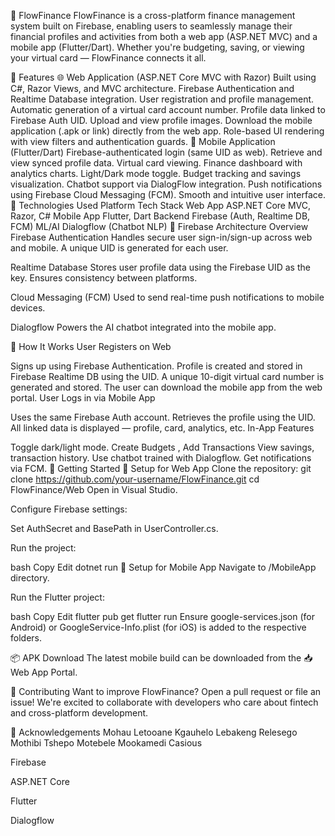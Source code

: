 💸 FlowFinance FlowFinance is a cross-platform finance management system built on Firebase, enabling users to seamlessly manage their financial profiles and activities from both a web app (ASP.NET MVC) and a mobile app (Flutter/Dart). Whether you're budgeting, saving, or viewing your virtual card — FlowFinance connects it all.

🧩 Features 🌐 Web Application (ASP.NET Core MVC with Razor) Built using C#, Razor Views, and MVC architecture. Firebase Authentication and Realtime Database integration. User registration and profile management. Automatic generation of a virtual card account number. Profile data linked to Firebase Auth UID. Upload and view profile images. Download the mobile application (.apk or link) directly from the web app. Role-based UI rendering with view filters and authentication guards. 📱 Mobile Application (Flutter/Dart) Firebase-authenticated login (same UID as web). Retrieve and view synced profile data. Virtual card viewing. Finance dashboard with analytics charts. Light/Dark mode toggle. Budget tracking and savings visualization. Chatbot support via DialogFlow integration. Push notifications using Firebase Cloud Messaging (FCM). Smooth and intuitive user interface. 🔧 Technologies Used Platform Tech Stack Web App ASP.NET Core MVC, Razor, C# Mobile App Flutter, Dart Backend Firebase (Auth, Realtime DB, FCM) ML/AI Dialogflow (Chatbot NLP) 🔐 Firebase Architecture Overview Firebase Authentication Handles secure user sign-in/sign-up across web and mobile. A unique UID is generated for each user.

Realtime Database Stores user profile data using the Firebase UID as the key. Ensures consistency between platforms.

Cloud Messaging (FCM) Used to send real-time push notifications to mobile devices.

Dialogflow Powers the AI chatbot integrated into the mobile app.

📝 How It Works User Registers on Web

Signs up using Firebase Authentication. Profile is created and stored in Firebase Realtime DB using the UID. A unique 10-digit virtual card number is generated and stored. The user can download the mobile app from the web portal. User Logs in via Mobile App

Uses the same Firebase Auth account. Retrieves the profile using the UID. All linked data is displayed — profile, card, analytics, etc. In-App Features

Toggle dark/light mode. Create Budgets , Add Transactions View savings, transaction history. Use chatbot trained with Dialogflow. Get notifications via FCM. 🚀 Getting Started 🔧 Setup for Web App Clone the repository: git clone https://github.com/your-username/FlowFinance.git cd FlowFinance/Web Open in Visual Studio.

Configure Firebase settings:

Set AuthSecret and BasePath in UserController.cs.

Run the project:

bash Copy Edit dotnet run 📲 Setup for Mobile App Navigate to /MobileApp directory.

Run the Flutter project:

bash Copy Edit flutter pub get flutter run Ensure google-services.json (for Android) or GoogleService-Info.plist (for iOS) is added to the respective folders.

📦 APK Download The latest mobile build can be downloaded from the 📥 Web App Portal.

🤝 Contributing Want to improve FlowFinance? Open a pull request or file an issue! We're excited to collaborate with developers who care about fintech and cross-platform development.

🙌 Acknowledgements Mohau Letooane Kgauhelo Lebakeng Relesego Mothibi Tshepo Motebele Mookamedi Casious

Firebase

ASP.NET Core

Flutter

Dialogflow
